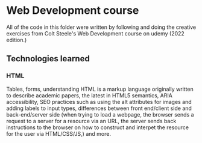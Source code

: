 # Web Development course

All of the code in this folder were written by following and doing the creative exercises from Colt Steele's Web Development course on udemy (2022 edition.)

## Technologies learned

### HTML

Tables, forms, understanding HTML is a markup language originally written to describe academic papers, the latest in HTML5 semantics, ARIA accessibility, SEO practices such as using the alt attributes for images and adding labels to input types, differences between front end/client side and back-end/server side (when trying to load a webpage, the browser sends a request to a server for a resource via an URL, the server sends back instructions to the browser on how to construct and interpet the resource for the user via HTML/CSS/JS,) and more.
